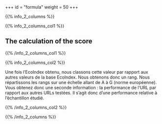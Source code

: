 +++
id = "formula"
weight = 50
+++

{{% info_2_columns %}}

{{% info_2_columns_col1 %}}

## The calculation of the score

{{% /info_2_columns_col1 %}}

{{% info_2_columns_col2 %}}

Une fois l’EcoIndex obtenu, nous classons cette valeur par rapport aux autres valeurs de la base EcoIndex. Nous obtenons
donc un rang. Nous répartissons les rangs sur une échelle allant de A à G (norme européenne). Vous obtenez donc une
seconde information : la performance de l’URL par rapport aux autres URLs testées. Il s’agit donc d’une performance
relative à l’échantillon étudié.

{{% /info_2_columns_col2 %}}

{{% /info_2_columns %}}
